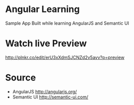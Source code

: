 Angular Learning
================

Sample App Built while learning AngularJS and Semantic UI

Watch live Preview
===================

http://plnkr.co/edit/erU3xXdmSJCNZd2v5avv?p=preview

Source
======
* AngularJS http://angularjs.org/
* Semantic UI http://semantic-ui.com/
